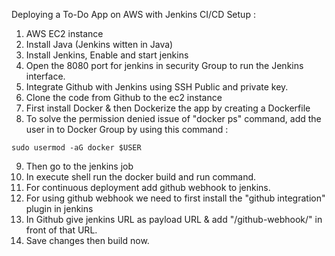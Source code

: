 
Deploying a To-Do App on AWS with Jenkins CI/CD Setup :

1. AWS EC2 instance
2. Install Java (Jenkins witten in Java)
3. Install Jenkins, Enable and start jenkins
4. Open the 8080 port for jenkins in security Group to run the Jenkins interface.
5. Integrate Github with Jenkins using SSH Public and private key.
6. Clone the code from Github to the ec2 instance
7. First install Docker & then Dockerize the app by creating a Dockerfile
8. To solve the permission denied issue of "docker ps" command, add the user in to Docker Group by using this command :
```
sudo usermod -aG docker $USER
```
9. Then go to the jenkins job
10. In execute shell run the docker build and run command.
11. For continuous deployment add github webhook to jenkins.
12. For using github webhook we need to first install the "github integration" plugin in jenkins
13. In Github give jenkins URL as payload URL & add "/github-webhook/" in front of that URL.
14. Save changes then build now.